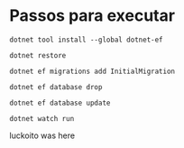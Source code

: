 # Passos para executar

```shell
dotnet tool install --global dotnet-ef

dotnet restore

dotnet ef migrations add InitialMigration

dotnet ef database drop

dotnet ef database update

dotnet watch run
```

luckoito was here
